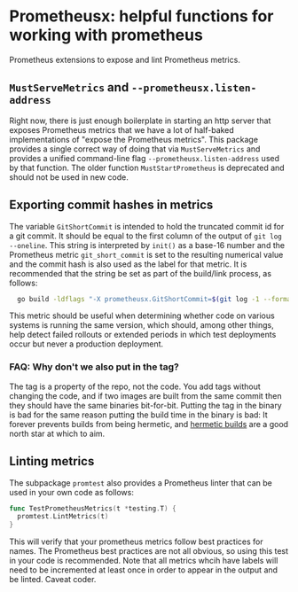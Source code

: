 # Prometheusx: helpful functions for working with prometheus

Prometheus extensions to expose and lint Prometheus metrics.

## `MustServeMetrics` and `--prometheusx.listen-address`

Right now, there is just enough boilerplate in starting an http server that
exposes Prometheus metrics that we have a lot of half-baked implementations
of "expose the Prometheus metrics". This package provides a single correct
way of doing that via `MustServeMetrics` and provides a unified command-line
flag `--prometheusx.listen-address` used by that function.  The older function
`MustStartPrometheus` is deprecated and should not be used in new code.

## Exporting commit hashes in metrics

The variable `GitShortCommit` is intended to hold the truncated commit id for
a git commit. It should be equal to the first column of the output of `git
log --oneline`. This string is interpreted by `init()` as a base-16 number
and the Prometheus metric `git_short_commit` is set to the resulting
numerical value and the commit hash is also used as the label for that
metric. It is recommended that the string be set as part of the build/link
process, as follows:

```bash
  go build -ldflags "-X prometheusx.GitShortCommit=$(git log -1 --format=%h)$(git diff --quiet || echo dirty)" ./...
```

This metric should be useful when determining whether code on various
systems is running the same version, which should, among other things, help
detect failed rollouts or extended periods in which test deployments occur
but never a production deployment.

### FAQ: Why don't we also put in the tag?

The tag is a property of the repo, not the code. You add tags without
changing the code, and if two images are built from the same commit then they
should have the same binaries bit-for-bit. Putting the tag in the binary is
bad for the same reason putting the build time in the binary is bad: It
forever prevents builds from being hermetic, and
[hermetic builds](https://landing.google.com/sre/sre-book/chapters/release-engineering/)
are a good north star at which to aim.

## Linting metrics

The subpackage `promtest` also provides a Prometheus linter that can be used in your own code
as follows:

```go
func TestPrometheusMetrics(t *testing.T) {
  promtest.LintMetrics(t)
}
```

This will verify that your prometheus metrics follow best practices for
names. The Prometheus best practices are not all obvious, so using this test
in your code is recommended. Note that all metrics whcih have labels will
need to be incremented at least once in order to appear in the output and be
linted. Caveat coder.
